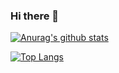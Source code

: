 ### Hi there 👋

[![Anurag's github stats](https://github-readme-stats.vercel.app/api?username=KaiqueLimaNovaes)](https://github.com/anuraghazra/github-readme-stats)

[![Top Langs](https://github-readme-stats.vercel.app/api/top-langs/?username=KaiqueLimaNovaes&layout=compact)](https://github.com/anuraghazra/github-readme-stats)

<!--
**KaiqueLimaNovaes/KaiqueLimaNovaes** is a ✨ _special_ ✨ repository because its `README.md` (this file) appears on your GitHub profile.

Here are some ideas to get you started:

- 🔭 I’m currently working on ...
- 🌱 I’m currently learning ...
- 👯 I’m looking to collaborate on ...
- 🤔 I’m looking for help with ...
- 💬 Ask me about ...
- 📫 How to reach me: ...
- 😄 Pronouns: ...
- ⚡ Fun fact: ...
-->
